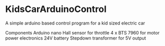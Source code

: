 # KidsCarArduinoControl

A simple arduino based control program for a kid sized electric car

Components
Arduino nano
Hall sensor for throttle
4 x BTS 7960 for motor power electronics
24V battery
Stepdown transformer for 5V output
